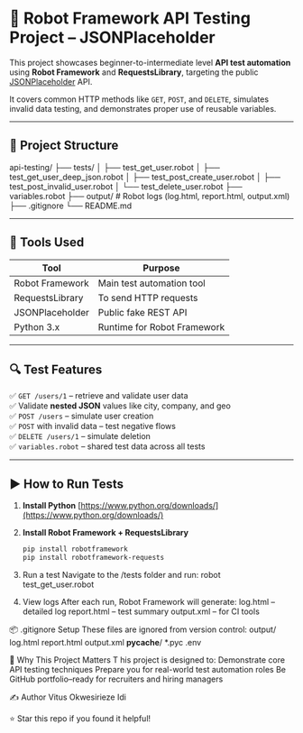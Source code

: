 # 🤖 Robot Framework API Testing Project – JSONPlaceholder

This project showcases beginner-to-intermediate level **API test automation** using **Robot Framework** and **RequestsLibrary**, targeting the public [JSONPlaceholder](https://jsonplaceholder.typicode.com) API.

It covers common HTTP methods like `GET`, `POST`, and `DELETE`, simulates invalid data testing, and demonstrates proper use of reusable variables.

---

## 📁 Project Structure

api-testing/
├── tests/
│ ├── test_get_user.robot
│ ├── test_get_user_deep_json.robot
│ ├── test_post_create_user.robot
│ ├── test_post_invalid_user.robot
│ └── test_delete_user.robot
├── variables.robot
├── output/ # Robot logs (log.html, report.html, output.xml)
├── .gitignore
└── README.md


---

## 🔧 Tools Used

| Tool               | Purpose                     |
|--------------------|-----------------------------|
| Robot Framework     | Main test automation tool   |
| RequestsLibrary     | To send HTTP requests        |
| JSONPlaceholder     | Public fake REST API         |
| Python 3.x          | Runtime for Robot Framework  |

---

## 🔍 Test Features

✅ `GET /users/1` – retrieve and validate user data  
✅ Validate **nested JSON** values like city, company, and geo  
✅ `POST /users` – simulate user creation  
✅ `POST` with invalid data – test negative flows  
✅ `DELETE /users/1` – simulate deletion  
✅ `variables.robot` – shared test data across all tests  

---

## ▶️ How to Run Tests

1. **Install Python**
   [https://www.python.org/downloads/](https://www.python.org/downloads/)

2. **Install Robot Framework + RequestsLibrary**
   ```bash
   pip install robotframework
   pip install robotframework-requests

3. Run a test
Navigate to the /tests folder and run:
robot test_get_user.robot

4. View logs
    After each run, Robot Framework will generate:
        log.html – detailed log
        report.html – test summary
        output.xml – for CI tools

📦 .gitignore Setup
These files are ignored from version control:
    output/
    log.html
    report.html
    output.xml
    __pycache__/
    *.pyc
    .env

💼 Why This Project Matters
T       his project is designed to:
        Demonstrate core API testing techniques
        Prepare you for real-world test automation roles
        Be GitHub portfolio–ready for recruiters and hiring managers

✍️ Author
        Vitus Okwesirieze Idi

⭐️ Star this repo if you found it helpful!